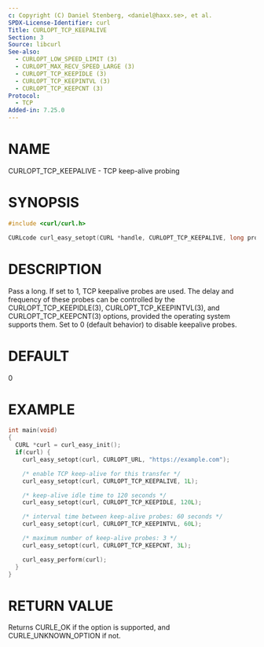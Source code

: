 ```yaml
---
c: Copyright (C) Daniel Stenberg, <daniel@haxx.se>, et al.
SPDX-License-Identifier: curl
Title: CURLOPT_TCP_KEEPALIVE
Section: 3
Source: libcurl
See-also:
  - CURLOPT_LOW_SPEED_LIMIT (3)
  - CURLOPT_MAX_RECV_SPEED_LARGE (3)
  - CURLOPT_TCP_KEEPIDLE (3)
  - CURLOPT_TCP_KEEPINTVL (3)
  - CURLOPT_TCP_KEEPCNT (3)
Protocol:
  - TCP
Added-in: 7.25.0
---
```


# NAME

CURLOPT_TCP_KEEPALIVE - TCP keep-alive probing

# SYNOPSIS

~~~c
#include <curl/curl.h>

CURLcode curl_easy_setopt(CURL *handle, CURLOPT_TCP_KEEPALIVE, long probe);
~~~

# DESCRIPTION

Pass a long. If set to 1, TCP keepalive probes are used. The delay and
frequency of these probes can be controlled by the
CURLOPT_TCP_KEEPIDLE(3), CURLOPT_TCP_KEEPINTVL(3), and CURLOPT_TCP_KEEPCNT(3)
options, provided the operating system supports them. Set to 0 (default behavior)
to disable keepalive probes.

# DEFAULT

0

# EXAMPLE

~~~c
int main(void)
{
  CURL *curl = curl_easy_init();
  if(curl) {
    curl_easy_setopt(curl, CURLOPT_URL, "https://example.com");

    /* enable TCP keep-alive for this transfer */
    curl_easy_setopt(curl, CURLOPT_TCP_KEEPALIVE, 1L);

    /* keep-alive idle time to 120 seconds */
    curl_easy_setopt(curl, CURLOPT_TCP_KEEPIDLE, 120L);

    /* interval time between keep-alive probes: 60 seconds */
    curl_easy_setopt(curl, CURLOPT_TCP_KEEPINTVL, 60L);

    /* maximum number of keep-alive probes: 3 */
    curl_easy_setopt(curl, CURLOPT_TCP_KEEPCNT, 3L);

    curl_easy_perform(curl);
  }
}
~~~

# RETURN VALUE

Returns CURLE_OK if the option is supported, and CURLE_UNKNOWN_OPTION if not.
